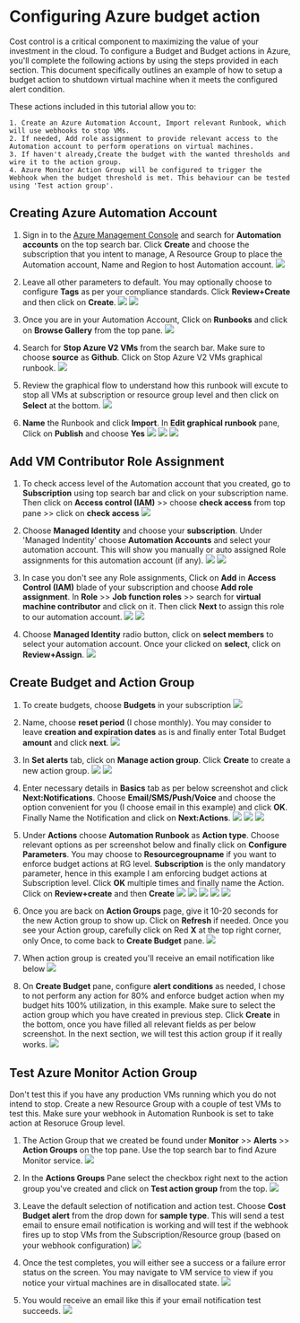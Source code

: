 # Configuring Azure budget action

Cost control is a critical component to maximizing the value of your investment in the cloud. To configure a Budget and Budget actions in Azure, you'll complete the following actions by using the steps provided in each section. This document specifically outlines an example of how to setup a budget action to shutdown virtual machine when it meets the configured alert condition.

These actions included in this tutorial allow you to:

    1. Create an Azure Automation Account, Import relevant Runbook, which will use webhooks to stop VMs.
    2. If needed, Add role assignment to provide relevant access to the Automation account to perform operations on virtual machines.
    3. If haven't already,Create the budget with the wanted thresholds and wire it to the action group.
    4. Azure Monitor Action Group will be configured to trigger the Webhook when the budget threshold is met. This behaviour can be tested using 'Test action group'.

## Creating Azure Automation Account

1.	Sign in to the [Azure Management Console](https://portal.azure.com/#home) and search for **Automation accounts** on the top search bar. Click **Create** and choose the subscription that you intent to manage, A Resource Group to place the Automation account, Name and Region to host Automation account.
    ![](https://raw.githubusercontent.com/ResearchComputing/Documentation/master/docs/cloud/azure/budget-actions/images/1.png)

2.	Leave all other parameters to default. You may optionally choose to configure **Tags** as per your compliance standards. Click **Review+Create** and then click on **Create**.
    ![](https://raw.githubusercontent.com/ResearchComputing/Documentation/master/docs/cloud/azure/budget-actions/images/2.png)
    ![](https://raw.githubusercontent.com/ResearchComputing/Documentation/master/docs/cloud/azure/budget-actions/images/3.png)

3.	Once you are in your Automation Account, Click on **Runbooks** and click on **Browse Gallery** from the top pane.
    ![](https://raw.githubusercontent.com/ResearchComputing/Documentation/master/docs/cloud/azure/budget-actions/images/4.png)

4.	Search for **Stop Azure V2 VMs** from the search bar. Make sure to choose **source** as **Github**. Click on Stop Azure V2 VMs graphical runbook.
    ![](https://raw.githubusercontent.com/ResearchComputing/Documentation/master/docs/cloud/azure/budget-actions/images/5.png)

5.	Review the graphical flow to understand how this runbook will excute to stop all VMs at subscription or resource group level and then click on **Select** at the bottom.
    ![](https://raw.githubusercontent.com/ResearchComputing/Documentation/master/docs/cloud/azure/budget-actions/images/6.png)

6. **Name** the Runbook and click **Import**. In **Edit graphical runbook** pane, Click on **Publish** and choose **Yes**
    ![](https://raw.githubusercontent.com/ResearchComputing/Documentation/master/docs/cloud/azure/budget-actions/images/7.png)
    ![](https://raw.githubusercontent.com/ResearchComputing/Documentation/master/docs/cloud/azure/budget-actions/images/8.png)
    ![](https://raw.githubusercontent.com/ResearchComputing/Documentation/master/docs/cloud/azure/budget-actions/images/9.png)

## Add VM Contributor Role Assignment

1.	To check access level of the Automation account that you created, go to **Subscription** using top search bar and click on your subscription name. Then click on **Access control (IAM)** >> choose **check access** from top pane >> click on **check access**
    ![](https://raw.githubusercontent.com/ResearchComputing/Documentation/master/docs/cloud/azure/budget-actions/images/9.1.png)

2.	Choose **Managed Identity** and choose your **subscription**. Under 'Managed Indentity' choose **Automation Accounts** and select your automation account. This will show you manually or auto assigned Role assignments for this automation account (if any). 
    ![](https://raw.githubusercontent.com/ResearchComputing/Documentation/master/docs/cloud/azure/budget-actions/images/9.2.png)
    ![](https://raw.githubusercontent.com/ResearchComputing/Documentation/master/docs/cloud/azure/budget-actions/images/9.3.png)

3.	In case you don't see any Role assignments, Click on **Add** in **Access Control (IAM)** blade of your subscription and choose **Add role assignment**.
In **Role** >> **Job function roles** >> search for **virtual machine contributor** and click on it. Then click **Next** to assign this role to our automation account.
    ![](https://raw.githubusercontent.com/ResearchComputing/Documentation/master/docs/cloud/azure/budget-actions/images/9.4.png)
    ![](https://raw.githubusercontent.com/ResearchComputing/Documentation/master/docs/cloud/azure/budget-actions/images/9.5.png)


4.	Choose **Managed Identity** radio button, click on **select members** to select your automation account. Once your clicked on **select**, click on **Review+Assign**.
    ![](https://raw.githubusercontent.com/ResearchComputing/Documentation/master/docs/cloud/azure/budget-actions/images/9.6.png)

## Create Budget and Action Group

1. To create budgets, choose **Budgets** in your subscription
    ![](https://raw.githubusercontent.com/ResearchComputing/Documentation/master/docs/cloud/azure/budget-actions/images/10.png)

2. Name, choose **reset period** (I chose monthly). You may consider to leave **creation and expiration dates** as is and finally enter Total Budget **amount** and click **next**.
    ![](https://raw.githubusercontent.com/ResearchComputing/Documentation/master/docs/cloud/azure/budget-actions/images/11.png)

3. In **Set alerts** tab, click on **Manage action group**. Click **Create** to create a new action group.
    ![](https://raw.githubusercontent.com/ResearchComputing/Documentation/master/docs/cloud/azure/budget-actions/images/12.png)
    ![](https://raw.githubusercontent.com/ResearchComputing/Documentation/master/docs/cloud/azure/budget-actions/images/13.png)

4. Enter necessary details in **Basics** tab as per below screenshot and click **Next:Notifications**. Choose **Email/SMS/Push/Voice** and choose the option convenient for you (I choose email in this example) and click **OK**. Finally Name the Notification and click on **Next:Actions**.
    ![](https://raw.githubusercontent.com/ResearchComputing/Documentation/master/docs/cloud/azure/budget-actions/images/14.png)
    ![](https://raw.githubusercontent.com/ResearchComputing/Documentation/master/docs/cloud/azure/budget-actions/images/15.png)
    ![](https://raw.githubusercontent.com/ResearchComputing/Documentation/master/docs/cloud/azure/budget-actions/images/16.png)

5. Under **Actions** choose **Automation Runbook** as **Action type**. Choose relevant options as per screenshot below and finally click on **Configure Parameters**. You may choose to **Resourcegroupname** if you want to enforce budget actions at RG level. **Subscription** is the only mandatory parameter, hence in this example I am enforcing budget actions at Subscription level. Click **OK** multiple times and finally name the Action. Click on **Review+create** and then **Create**
    ![](https://raw.githubusercontent.com/ResearchComputing/Documentation/master/docs/cloud/azure/budget-actions/images/17.png)
    ![](https://raw.githubusercontent.com/ResearchComputing/Documentation/master/docs/cloud/azure/budget-actions/images/18.png)
    ![](https://raw.githubusercontent.com/ResearchComputing/Documentation/master/docs/cloud/azure/budget-actions/images/19.png)
    ![](https://raw.githubusercontent.com/ResearchComputing/Documentation/master/docs/cloud/azure/budget-actions/images/20.png)
    ![](https://raw.githubusercontent.com/ResearchComputing/Documentation/master/docs/cloud/azure/budget-actions/images/21.png)

6. Once you are back on **Action Groups** page, give it 10-20 seconds for the new Action group to show up. Click on **Refresh** if needed. Once you see your Action group, carefully click on Red **X** at the top right corner, only Once, to come back to **Create Budget** pane.
    ![](https://raw.githubusercontent.com/ResearchComputing/Documentation/master/docs/cloud/azure/budget-actions/images/24.png)

7. When action group is created you'll receive an email notification like below
    ![](https://raw.githubusercontent.com/ResearchComputing/Documentation/master/docs/cloud/azure/budget-actions/images/22.png)

8. On **Create Budget** pane, configure **alert conditions** as needed, I chose to not perform any action for 80% and enforce budget action when my budget hits 100% utilization, in this example. Make sure to select the action group which you have created in previous step. Click **Create** in the bottom, once you have filled all relevant fields as per below screenshot. In the next section, we will test this action group if it really works.
    ![](https://raw.githubusercontent.com/ResearchComputing/Documentation/master/docs/cloud/azure/budget-actions/images/25.png)

## Test Azure Monitor Action Group

Don't test this if you have any production VMs running which you do not intend to stop. Create a new Resource Group with a couple of test VMs to test this. Make sure your webhook in Automation Runbook is set to take action at Resoruce Group level.

1. The Action Group that we created be found under **Monitor** >> **Alerts** >> **Action Groups** on the top pane. Use the top search bar to find Azure Monitor service.
    ![](https://raw.githubusercontent.com/ResearchComputing/Documentation/master/docs/cloud/azure/budget-actions/images/26.png)

2. In the **Actions Groups** Pane select the checkbox right next to the action group you've created and click on **Test action group** from the top.
    ![](https://raw.githubusercontent.com/ResearchComputing/Documentation/master/docs/cloud/azure/budget-actions/images/27.png)

3. Leave the default selection of notification and action test. Choose **Cost Budget alert** from the drop down for **sample type**. This will send a test email to ensure email notification is working and will test if the webhook fires up to stop VMs from the Subscription/Resource group (based on your webhook configuration) 
    ![](https://raw.githubusercontent.com/ResearchComputing/Documentation/master/docs/cloud/azure/budget-actions/images/28.png)

4. Once the test completes, you will either see a success or a failure error status on the screen. You may navigate to VM service to view if you notice your virtual machines are in disallocated state.
    ![](https://raw.githubusercontent.com/ResearchComputing/Documentation/master/docs/cloud/azure/budget-actions/images/29.png)

5. You would receive an email like this if your email notification test succeeds. 
    ![](https://raw.githubusercontent.com/ResearchComputing/Documentation/master/docs/cloud/azure/budget-actions/images/30.png)
